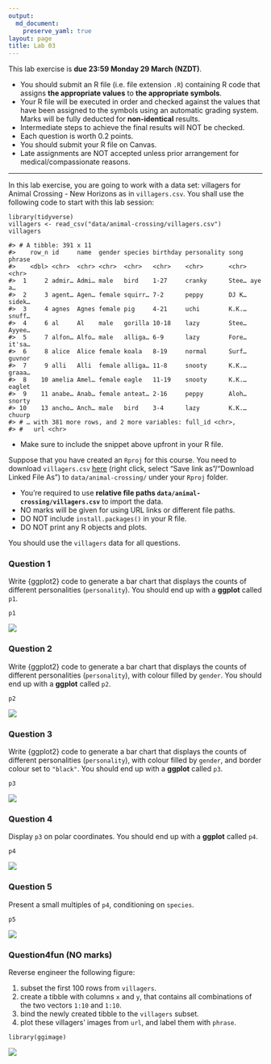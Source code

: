 ```yaml
---
output: 
  md_document:
    preserve_yaml: true
layout: page
title: Lab 03
---
```


This lab exercise is **due 23:59 Monday 29 March (NZDT)**.

-   You should submit an R file (i.e. file extension `.R`) containing R
    code that assigns **the appropriate values** to **the appropriate
    symbols**.
-   Your R file will be executed in order and checked against the values
    that have been assigned to the symbols using an automatic grading
    system. Marks will be fully deducted for **non-identical** results.
-   Intermediate steps to achieve the final results will NOT be checked.
-   Each question is worth 0.2 points.
-   You should submit your R file on Canvas.
-   Late assignments are NOT accepted unless prior arrangement for
    medical/compassionate reasons.

------------------------------------------------------------------------

In this lab exercise, you are going to work with a data set: villagers
for Animal Crossing - New Horizons as in `villagers.csv`. You shall use
the following code to start with this lab session:

    library(tidyverse)
    villagers <- read_csv("data/animal-crossing/villagers.csv")
    villagers

    #> # A tibble: 391 x 11
    #>    row_n id     name  gender species birthday personality song  phrase
    #>    <dbl> <chr>  <chr> <chr>  <chr>   <chr>    <chr>       <chr> <chr> 
    #>  1     2 admir… Admi… male   bird    1-27     cranky      Stee… aye a…
    #>  2     3 agent… Agen… female squirr… 7-2      peppy       DJ K… sidek…
    #>  3     4 agnes  Agnes female pig     4-21     uchi        K.K.… snuff…
    #>  4     6 al     Al    male   gorilla 10-18    lazy        Stee… Ayyee…
    #>  5     7 alfon… Alfo… male   alliga… 6-9      lazy        Fore… it'sa…
    #>  6     8 alice  Alice female koala   8-19     normal      Surf… guvnor
    #>  7     9 alli   Alli  female alliga… 11-8     snooty      K.K.… graaa…
    #>  8    10 amelia Amel… female eagle   11-19    snooty      K.K.… eaglet
    #>  9    11 anabe… Anab… female anteat… 2-16     peppy       Aloh… snorty
    #> 10    13 ancho… Anch… male   bird    3-4      lazy        K.K.… chuurp
    #> # … with 381 more rows, and 2 more variables: full_id <chr>,
    #> #   url <chr>

-   Make sure to include the snippet above upfront in your R file.

Suppose that you have created an `Rproj` for this course. You need to
download `villagers.csv`
[here](https://github.com/rfordatascience/tidytuesday/raw/master/data/2020/2020-05-05/villagers.csv)
(right click, select “Save link as”/“Download Linked File As”) to
`data/animal-crossing/` under your `Rproj` folder.

-   You’re required to use **relative file paths
    `data/animal-crossing/villagers.csv`** to import the data.
-   NO marks will be given for using URL links or different file paths.
-   DO NOT include `install.packages()` in your R file.
-   DO NOT print any R objects and plots.

You should use the `villagers` data for all questions.

### Question 1

Write {ggplot2} code to generate a bar chart that displays the counts of
different personalities (`personality`). You should end up with a
**ggplot** called `p1`.

    p1

![](/figures/lab03-q1-1.png)

### Question 2

Write {ggplot2} code to generate a bar chart that displays the counts of
different personalities (`personality`), with colour filled by `gender`.
You should end up with a **ggplot** called `p2`.

    p2

![](/figures/lab03-q2-1.png)

### Question 3

Write {ggplot2} code to generate a bar chart that displays the counts of
different personalities (`personality`), with colour filled by `gender`,
and border colour set to `"black"`. You should end up with a **ggplot**
called `p3`.

    p3

![](/figures/lab03-q3-1.png)

### Question 4

Display `p3` on polar coordinates. You should end up with a **ggplot**
called `p4`.

    p4

![](/figures/lab03-q4-1.png)

### Question 5

Present a small multiples of `p4`, conditioning on `species`.

    p5

![](/figures/lab03-q5-1.png)

### Question4fun (NO marks)

Reverse engineer the following figure:

1.  subset the first 100 rows from `villagers`.
2.  create a tibble with columns `x` and `y`, that contains all
    combinations of the two vectors `1:10` and `1:10`.
3.  bind the newly created tibble to the `villagers` subset.
4.  plot these villagers’ images from `url`, and label them with
    `phrase`.

<!-- -->

    library(ggimage)

![](/figures/lab03-extra-1.png)

